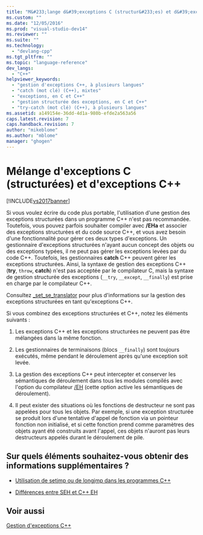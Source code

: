 ```yaml
---
title: "M&#233;lange d&#39;exceptions C (structur&#233;es) et d&#39;exceptions C++ | Microsoft Docs"
ms.custom: ""
ms.date: "12/05/2016"
ms.prod: "visual-studio-dev14"
ms.reviewer: ""
ms.suite: ""
ms.technology: 
  - "devlang-cpp"
ms.tgt_pltfrm: ""
ms.topic: "language-reference"
dev_langs: 
  - "C++"
helpviewer_keywords: 
  - "gestion d'exceptions C++, à plusieurs langues"
  - "catch (mot clé) (C++), mixtes"
  - "exceptions, en C et C++"
  - "gestion structurée des exceptions, en C et C++"
  - "try-catch (mot clé) (C++), à plusieurs langues"
ms.assetid: a149154e-36dd-4d1a-980b-efde2a563a56
caps.latest.revision: 7
caps.handback.revision: 7
author: "mikeblome"
ms.author: "mblome"
manager: "ghogen"
---
```

# M&#233;lange d&#39;exceptions C (structur&#233;es) et d&#39;exceptions C++
[!INCLUDE[vs2017banner](../assembler/inline/includes/vs2017banner.md)]

Si vous voulez écrire du code plus portable, l'utilisation d'une gestion des exceptions structurées dans un programme C\+\+ n'est pas recommandée.  Toutefois, vous pouvez parfois souhaiter compiler avec **\/EHa** et associer des exceptions structurées et du code source C\+\+, et vous avez besoin d'une fonctionnalité pour gérer ces deux types d'exceptions.  Un gestionnaire d'exceptions structurées n'ayant aucun concept des objets ou des exceptions typées, il ne peut pas gérer les exceptions levées par du code C\+\+. Toutefois, les gestionnaires **catch** C\+\+ peuvent gérer les exceptions structurées.  Ainsi, la syntaxe de gestion des exceptions C\+\+ \(**try**, `throw`, **catch**\) n'est pas acceptée par le compilateur C, mais la syntaxe de gestion structurée des exceptions \(`__try`, `__except`, `__finally`\) est prise en charge par le compilateur C\+\+.  
  
 Consultez [\_set\_se\_translator](../c-runtime-library/reference/set-se-translator.md) pour plus d'informations sur la gestion des exceptions structurées en tant qu'exceptions C\+\+.  
  
 Si vous combinez des exceptions structurées et C\+\+, notez les éléments suivants :  
  
1.  Les exceptions C\+\+ et les exceptions structurées ne peuvent pas être mélangées dans la même fonction.  
  
2.  Les gestionnaires de terminaisons \(blocs `__finally`\) sont toujours exécutés, même pendant le déroulement après qu'une exception soit levée.  
  
3.  La gestion des exceptions C\+\+ peut intercepter et conserver les sémantiques de déroulement dans tous les modules compilés avec l'option du compilateur [\/EH](../build/reference/eh-exception-handling-model.md) \(cette option active les sémantiques de déroulement\).  
  
4.  Il peut exister des situations où les fonctions de destructeur ne sont pas appelées pour tous les objets.  Par exemple, si une exception structurée se produit lors d'une tentative d'appel de fonction via un pointeur fonction non initialisé, et si cette fonction prend comme paramètres des objets ayant été construits avant l'appel, ces objets n'auront pas leurs destructeurs appelés durant le déroulement de pile.  
  
## Sur quels éléments souhaitez\-vous obtenir des informations supplémentaires ?  
  
-   [Utilisation de setjmp ou de longjmp dans les programmes C\+\+](../cpp/using-setjmp-longjmp.md)  
  
-   [Différences entre SEH et C\+\+ EH](../cpp/exception-handling-differences.md)  
  
## Voir aussi  
 [Gestion d'exceptions C\+\+](../cpp/cpp-exception-handling.md)